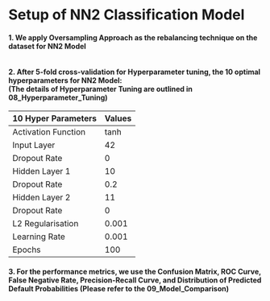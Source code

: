 # Setup of NN2 Classification Model
#### 1. We apply Oversampling Approach as the rebalancing technique on the dataset for NN2 Model <br><br><br> 2. After 5-fold cross-validation for Hyperparameter tuning, the 10 optimal hyperparameters for NN2 Model: <br> (The details of Hyperparameter Tuning are outlined in 08_Hyperparameter_Tuning)

| 10 Hyper Parameters | Values |
|---------------------|--------|
| Activation Function | tanh   |
| Input Layer         | 42     |
| Dropout Rate        | 0      |
| Hidden Layer 1      | 10     |
| Dropout Rate        | 0.2    |
| Hidden Layer 2      | 11     |
| Dropout Rate        | 0      |
| L2 Regularisation   | 0.001  |
| Learning Rate       | 0.001  |
| Epochs              | 100    |      

#### 3. For the performance metrics, we use the Confusion Matrix, ROC Curve, False Negative Rate, Precision-Recall Curve, and Distribution of Predicted Default Probabilities (Please refer to the 09_Model_Comparison)
